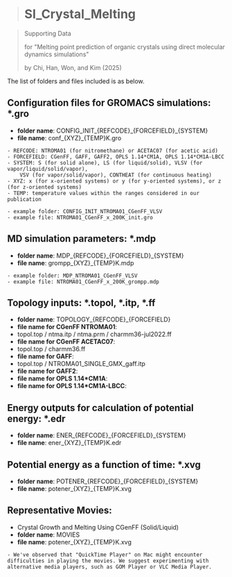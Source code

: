 ># SI_Crystal_Melting

>Supporting Data 
>
>for "Melting point prediction of organic crystals using direct molecular dynamics simulations" 
>
>by Chi, Han, Won, and Kim (2025)

The list of folders and files included is as below.
## Configuration files for GROMACS simulations: *.gro
   - **folder name**: CONFIG\_INIT\_{REFCODE}\_{FORCEFIELD}\_{SYSTEM}
   - **file name**:
       conf\_{XYZ}\_{TEMP}K.gro

	- REFCODE: NTROMA01 (for nitromethane) or ACETAC07 (for acetic acid)
	- FORCEFIELD: CGenFF, GAFF, GAFF2, OPLS 1.14*CM1A, OPLS 1.14*CM1A-LBCC
 	- SYSTEM: S (for solid alone), LS (for liquid/solid), VLSV (for vapor/liquid/solid/vapor), 
  		VSV (for vapor/solid/vapor), CONTHEAT (for continuous heating)
	- XYZ: x (for x-oriented systems) or y (for y-oriented systems), or z (for z-oriented systems)
	- TEMP: temperature values within the ranges considered in our publication

	- example folder: CONFIG_INIT_NTROMA01_CGenFF_VLSV
 	- example file: NTROMA01_CGenFF_x_200K_init.gro
     
## MD simulation parameters: *.mdp
   - **folder name**: MDP\_{REFCODE}\_{FORCEFIELD}\_{SYSTEM}
   - **file name**:
       grompp\_{XYZ}\_{TEMP}K.mdp

	- example folder: MDP_NTROMA01_CGenFF_VLSV
 	- example file: NTROMA01_CGenFF_x_200K_grompp.mdp

## Topology inputs: *.topol, *.itp, *.ff
   - **folder name**: TOPOLOGY\_{REFCODE}\_{FORCEFIELD}
   - **file name for CGenFF NTROMA01**:
   - topol.top / ntma.itp / ntma.prm / charmm36-jul2022.ff
   - **file name for CGenFF ACETAC07**:
   - topol.top / charmm36.ff
   - **file name for GAFF**:
   - topol.top / NTROMA01_SINGLE_GMX_gaff.itp 
   - **file name for GAFF2**:
   - **file name for OPLS 1.14*CM1A**:
   - **file name for OPLS 1.14*CM1A-LBCC**:
     
## Energy outputs for calculation of potential energy: *.edr 
   - **folder name**: ENER\_{REFCODE}\_{FORCEFIELD}\_{SYSTEM}
   - **file name**:
       ener\_{XYZ}\_{TEMP}K.edr

## Potential energy as a function of time: *.xvg 
   - **folder name**: POTENER\_{REFCODE}\_{FORCEFIELD}\_{SYSTEM}
   - **file name**:
       potener\_{XYZ}\_{TEMP}K.xvg

## Representative Movies: 

   - Crystal Growth and Melting Using CGenFF (Solid/Liquid)
   - **folder name**: MOVIES
   - **file name**:
       potener\_{XYZ}\_{TEMP}K.xvg

    - We've observed that "QuickTime Player" on Mac might encounter difficulties in playing the movies. We suggest experimenting with alternative media players, such as GOM Player or VLC Media Player.
